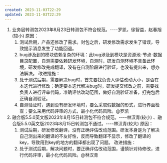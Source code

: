 ```yaml
---
created: 2023-11-03T22:29
updated: 2023-11-03T22:29
---
```

1. 业务层转测包2023年8月23日转测包不符合规范。----罗凯，徐智益，赵春旭(较小)
	原因：
	1. 测试后期，产品还修改了需求。封包之后，研发修改需求发生了错误，导致提示消息发生了功能回退。
	2. bug涉及到的模块依赖复杂的环境：此bug涉及到模块是资源池-节点-数据目录配置，自测需要依赖研发环境，自测时，研发自测环境不具备此环境，研发修改完成翻译，没有在自测阶段进行验证，也没有提出来，想办法解决。
	改进措施：
	1. 处于测试后期，需要解决bug时，首先要找负责人评估改动大小，是否在本迭代进行修改；确定要本迭代解决bug时，研发提交修改之前，需要找负责人进行评审代码，准确评估改动范围，做好自测验证准备，打完包后正确自测验证。
	2. 自测验证时，遇到没有研发环境时，要么采取假数据的形式，进行界面检查；要么采用代码评审的方式，最小化代码风险。@罗凯
1. 融合版5.5.0英文版2023年8月15日转测包不符合规范。----林汉青(较小) 、融合版5.5.0英文版2023年8月15日转测包不通过。----林汉青(较大)
	原因：
	1. 测试后期，研发修改翻译，没有正确评估改动范围。研发本身是为了解决自己测出来的翻译的不友好性，反而导致翻译不显示，修改了翻译的key，导致用到key的地方的翻译都出现了问题。
	改进措施：
	1. 处于测试后期，解决问题时，要正确评估改动范围，谨慎针对待修改，进行代码评审，最小化代码风险。@林汉青